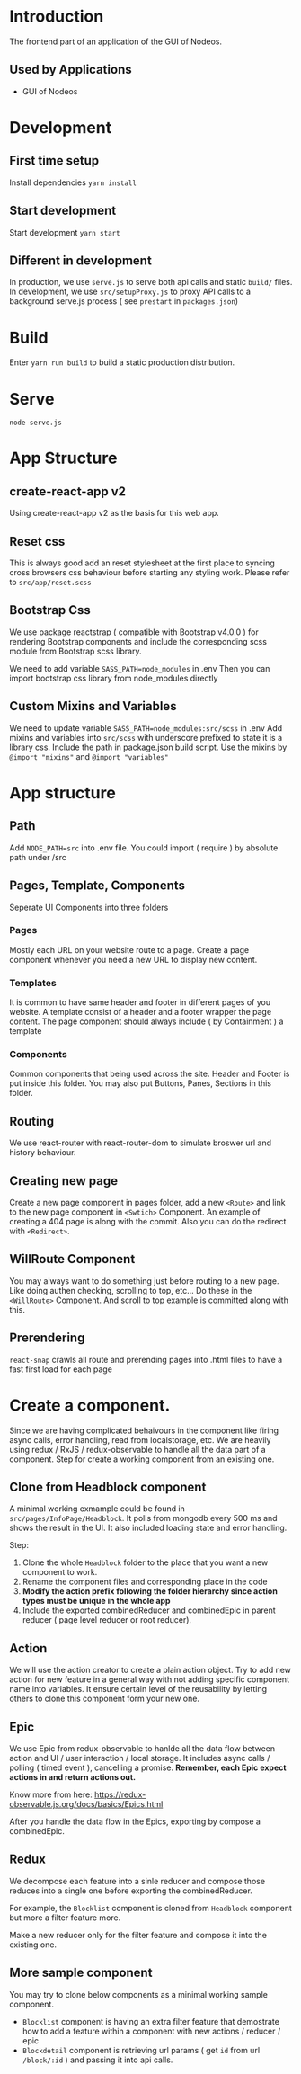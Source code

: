 # Introduction
The frontend part of an application of the GUI of Nodeos.

## Used by Applications
* GUI of Nodeos


# Development

## First time setup
Install dependencies
`yarn install`

## Start development
Start development
`yarn start`

## Different in development
In production, we use `serve.js` to serve both api calls and static `build/` files.
In development, we use `src/setupProxy.js` to proxy API calls to a background serve.js process ( see `prestart` in `packages.json`)

# Build
Enter `yarn run build` to build a static production distribution.

# Serve
```
node serve.js
```

# App Structure

## create-react-app v2
Using create-react-app v2 as the basis for this web app.

## Reset css
This is always good add an reset stylesheet at the first place to syncing cross browsers css behaviour before starting any styling work.
Please refer to `src/app/reset.scss`

## Bootstrap Css
We use package reactstrap ( compatible with Bootstrap v4.0.0 ) for rendering Bootstrap components and include the corresponding scss module from Bootstrap scss library.

We need to add variable `SASS_PATH=node_modules` in .env
Then you can import bootstrap css library from node_modules directly

## Custom Mixins and Variables

We need to update variable `SASS_PATH=node_modules:src/scss` in .env
Add mixins and variables into `src/scss` with underscore prefixed to state it is a library css. Include the path in package.json build script.
Use the mixins by `@import "mixins"` and `@import "variables"`

# App structure

## Path
Add `NODE_PATH=src` into .env file. You could import ( require ) by absolute path under /src

## Pages, Template, Components
Seperate UI Components into three folders

### Pages
Mostly each URL on your website route to a page. Create a page component whenever you need a new URL to display new content.

### Templates
It is common to have same header and footer in different pages of you website. A template consist of a header and a footer wrapper the page content. The page component should always include ( by Containment ) a template

### Components
Common components that being used across the site. Header and Footer is put inside this folder. You may also put Buttons, Panes, Sections in this folder.

## Routing
We use react-router with react-router-dom to simulate broswer url and history behaviour.

## Creating new page
Create a new page component in pages folder, add a new `<Route>` and link to the new page component in `<Swtich>` Component. An example of creating a 404 page is along with the commit. Also you can do the redirect with `<Redirect>`.

## WillRoute Component
You may always want to do something just before routing to a new page. Like doing authen checking, scrolling to top, etc...
Do these in the `<WillRoute>` Component. And scroll to top example is committed along with this.

## Prerendering
`react-snap` crawls all route and prerending pages into .html files to have a fast first load for each page

# Create a component.
Since we are having complicated behaivours in the component like firing async calls, error handling, read from localstorage, etc. We are heavily using redux / RxJS / redux-observable to handle all the data part of a component. Step for create a working component from an existing one.

## Clone from Headblock component
A minimal working exmample could be found in `src/pages/InfoPage/Headblock`. It polls from mongodb every 500 ms and shows the result in the UI. It also included loading state and error handling.

Step:

1. Clone the whole `Headblock` folder to the place that you want a new component to work.
2. Rename the component files and corresponding place in the code
3. **Modify the action prefix following the folder hierarchy since action types must be unique in the whole app**
4. Include the exported combinedReducer and combinedEpic in parent reducer ( page level reducer or root reducer).

## Action
We will use the action creator to create a plain action object.
Try to add new action for new feature in a general way with not adding specific component name into variables.
It ensure certain level of the reusability by letting others to clone this component form your new one.

## Epic
We use Epic from redux-observable to hanlde all the data flow between action and UI / user interaction / local storage. It includes async calls / polling ( timed event ), cancelling a promise. **Remember, each Epic expect actions in and return actions out.**

Know more from here: https://redux-observable.js.org/docs/basics/Epics.html

After you handle the data flow in the Epics, exporting by compose a combinedEpic.

## Redux
We decompose each feature into a sinle reducer and compose those reduces into a single one before exporting the combinedReducer.

For example, the `Blocklist` component is cloned from `Headblock` component but more a filter feature more.

Make a new reducer only for the filter feature and compose it into the existing one.

## More sample component

You may try to clone below components as a minimal working sample component.

* `Blocklist` component is having an extra filter feature that demostrate how to add a feature within a component with new actions / reducer / epic
* `Blockdetail` component is retrieving url params ( get `id` from url `/block/:id` ) and passing it into api calls.

